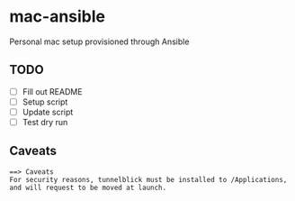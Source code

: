 mac-ansible
===========

Personal mac setup provisioned through Ansible

## TODO

- [ ] Fill out README
- [ ] Setup script
- [ ] Update script
- [ ] Test dry run

## Caveats

```
==> Caveats
For security reasons, tunnelblick must be installed to /Applications,
and will request to be moved at launch.
```
